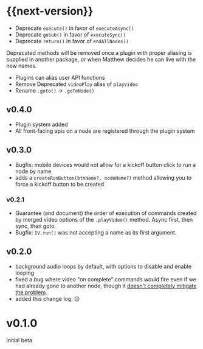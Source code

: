 # {{next-version}}

* Deprecate `execute()` in favor of `executeAsync()`
* Deprecate `goSub()` in favor of `executeSync()`
* Deprecate `return()` in favor of `endAllNodes()`

Deprecated methods will be removed once a plugin with proper aliasing is supplied in another
package, or when Matthew decides he can live with the new names.

* Plugins can alias user API functions
* Remove Deprecated `videoPlay` alias of `playVideo`
* Rename `.goto()` -> `.goToNode()`

## v0.4.0

* Plugin system added
* All front-facing apis on a node are registered through the plugin system

## v0.3.0

* Bugfix: mobile devices would not allow for a kickoff button click to run a node by name
* adds a `createRunButton(btnName?, nodeName?)` method allowing you to force a kickoff button to be created

### v0.2.1

* Guarantee (and document) the order of execution of commands created by merged video options of the `.playVideo()` method. Async first, then sync, then goto.
* Bugfix: `IV.run()` was not accepting a name as its first argument.

## v0.2.0

* background audio loops by default, with options to disable and enable looping
* fixed a bug where video "on complete" commands would fire even if we had already gone to another node, though it [doesn't completely mitigate the problem](https://github.com/flixpressllc/IVjs/issues/9).
* added this change log. :wink:

# v0.1.0

Initial beta
